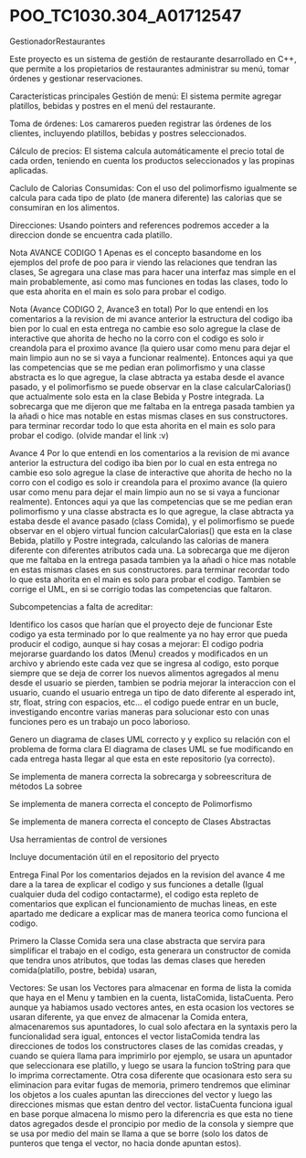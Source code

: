 # POO_TC1030.304_A01712547
GestionadorRestaurantes


Este proyecto es un sistema de gestión de restaurante desarrollado en C++, que permite a los propietarios de restaurantes administrar su menú, tomar órdenes y gestionar reservaciones. 


Características principales
Gestión de menú: El sistema permite agregar platillos, bebidas y postres en el menú del restaurante.


Toma de órdenes: Los camareros pueden registrar las órdenes de los clientes, incluyendo platillos, bebidas y postres seleccionados.


Cálculo de precios: El sistema calcula automáticamente el precio total de cada orden, teniendo en cuenta los productos seleccionados y las propinas aplicadas.


Caclulo de Calorias Consumidas: Con el uso del polimorfismo igualmente se calcula para cada tipo de plato (de manera diferente) las calorias que se consumiran en los alimentos.


Direcciones: Usando pointers and references podremos acceder a la direccion donde se encuentra cada platillo.


Nota AVANCE CODIGO 1
Apenas es el concepto basandome en los ejemplos del profe de poo para ir viendo las relaciones que tendran las clases, Se agregara una clase mas para hacer una interfaz mas simple en el main probablemente, asi como mas funciones en todas las clases, todo lo que esta ahorita en el main es solo para probar el codigo.

Nota (Avance CODIGO 2, Avance3 en total)
Por lo que entendi en los comentarios a la revision de mi avance anterior la estructura del codigo iba bien por lo cual en esta entrega no cambie eso solo agregue la clase de interactive que ahorita de hecho no la corro con el codigo es solo ir creandola para el proximo avance (la quiero usar como menu para dejar el main limpio aun no se si vaya a funcionar realmente). Entonces aqui ya que las competencias que se me pedian eran polimorfismo y una classe abstracta es lo que agregue, la clase abtracta ya estaba desde el avance pasado, y el polimorfismo se puede observar en la clase calcularCalorias() que actualmente solo esta en la clase Bebida y Postre integrada. La sobrecarga que me dijeron que me faltaba en la entrega pasada tambien ya la añadi o hice mas notable en estas mismas clases en sus constructores.  para terminar recordar todo lo que esta ahorita en el main es solo para probar el codigo. (olvide mandar el link :v)

Avance 4
Por lo que entendi en los comentarios a la revision de mi avance anterior la estructura del codigo iba bien por lo cual en esta entrega no cambie eso solo agregue la clase de interactive que ahorita de hecho no la corro con el codigo es solo ir creandola para el proximo avance (la quiero usar como menu para dejar el main limpio aun no se si vaya a funcionar realmente). Entonces aqui ya que las competencias que se me pedian eran polimorfismo y una classe abstracta es lo que agregue, la clase abtracta ya estaba desde el avance pasado (class Comida), y el polimorfismo se puede observar en el objero virtual funcion calcularCalorias() que esta en la clase Bebida, platillo y Postre integrada, calculando las calorias de manera diferente con diferentes atributos cada una. La sobrecarga que me dijeron que me faltaba en la entrega pasada tambien ya la añadi o hice mas notable en estas mismas clases en sus constructores.  para terminar recordar todo lo que esta ahorita en el main es solo para probar el codigo. Tambien se corrige el UML, en si se corrigio todas las competencias que faltaron.

Subcompetencias a falta de acreditar:

Identifico los casos que harían que el proyecto deje de funcionar
Este codigo ya esta terminado por lo que realmente ya no hay error que pueda producir el codigo, aunque si hay cosas a mejorar: El codigo podria mejorarse guardando los datos (Menu) creados y modificados en un archivo y abriendo este cada vez que se ingresa al codigo, esto porque siempre que se deja de correr los nuevos alimentos agregados al menu desde el usuario se pierden, tambien se podria mejorar la interaccion con el usuario, cuando el usuario entrega un tipo de dato diferente al esperado int, str, float, string con espacios, etc... el codigo puede entrar en un bucle, investigando encontre varias maneras para solucionar esto con unas funciones pero es un trabajo un poco laborioso.


Genero un diagrama de clases UML correcto y y explico su relación con el problema de forma clara
El diagrama de clases UML se fue modificando en cada entrega hasta llegar al que esta en este repositorio (ya correcto).


Se implementa de manera correcta la sobrecarga y sobreescritura de métodos
La sobree


Se implementa de manera correcta el concepto de Polimorfismo


Se implementa de manera correcta el concepto de Clases Abstractas


Usa herramientas de control de versiones


Incluye documentación útil en el repositorio del pryecto



Entrega Final
Por los comentarios dejados en la revision del avance 4 me dare a la tarea de explicar el codigo y sus funciones a detalle (Igual cualquier duda del codigo contactarme), el codigo esta repleto de comentarios que explican el funcionamiento de muchas lineas, en este apartado me dedicare a explicar mas de manera teorica como funciona el codigo. 

Primero la Classe Comida sera una clase abstracta que servira para simplificar el trabajo en el codigo, esta generara un constructor de comida que tendra unos atributos, que todas las demas clases que hereden comida(platillo, postre, bebida) usaran, 


Vectores:
Se usan los Vectores para almacenar en forma de lista la comida que haya en el Menu y tambien en la cuenta, listaComida, listaCuenta. Pero aunque ya habiamos usado vectores antes, en esta ocasion los vectores se usaran diferente, ya que envez de almacenar la Comida entera, almacenaremos sus apuntadores, lo cual solo afectara en la syntaxis pero la funcionalidad sera igual, entonces el vector listaComida tendra las direcciones de todos los constructores clases de las comidas creadas, y cuando se quiera llama para imprimirlo por ejemplo, se usara un apuntador que seleccionara ese platillo, y luego se usara la funcion toString para que lo imprima correctamente. Otra cosa diferente que ocasionara esto sera su eliminacion para evitar fugas de memoria, primero tendremos que eliminar los objetos a los cuales apuntan las direcciones del vector y luego las direcciones mismas que estan dentro del vector. listaCuenta funciona igual en base porque almacena lo mismo pero la diferencria es que esta no tiene datos agregados desde el proncipio por medio de la consola y siempre que se usa por medio del main se llama a que se borre (solo los datos de punteros que tenga el vector, no hacia donde apuntan estos).
